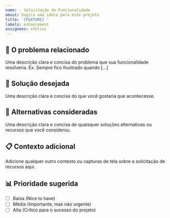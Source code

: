 ```yaml
---
name: 💡 Solicitação de Funcionalidade
about: Sugira uma ideia para este projeto
title: '[FEATURE] '
labels: enhancement
assignees: efelixz
---
```


## 🤔 O problema relacionado
Uma descrição clara e concisa do problema que sua funcionalidade resolveria. Ex. Sempre fico frustrado quando [...]

## 💭 Solução desejada
Uma descrição clara e concisa do que você gostaria que acontecesse.

## 🔄 Alternativas consideradas
Uma descrição clara e concisa de quaisquer soluções alternativas ou recursos que você considerou.

## 📋 Contexto adicional
Adicione qualquer outro contexto ou capturas de tela sobre a solicitação de recursos aqui.

## 📊 Prioridade sugerida
- [ ] Baixa (Nice to have)
- [ ] Média (Importante, mas não urgente)
- [ ] Alta (Crítico para o sucesso do projeto)